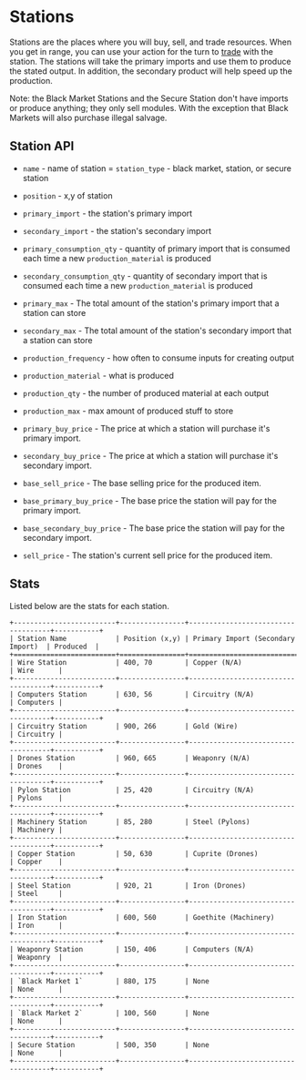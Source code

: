 # Stations

Stations are the places where you will buy, sell, and trade resources. When you get in range, you can 
use your action for the turn to [trade](trading.html) with the station.
The stations will take the primary imports and use them to produce the stated output.
In addition, the secondary product will help speed up the production.

Note: the Black Market Stations and the Secure Station don't have imports or produce anything; they only sell modules. With the exception that Black Markets will also purchase illegal salvage.

[](_static/simple_station.png)
## Station API

- `name` - name of station
= `station_type` - black market, station, or secure station
- `position` - x,y of station

- `primary_import` - the station's primary import
- `secondary_import` - the station's secondary import
- `primary_consumption_qty` - quantity of primary import that is consumed each time a new `production_material` is produced
- `secondary_consumption_qty` - quantity of secondary import that is consumed each time a new `production_material` is produced
- `primary_max` - The total amount of the station's primary import that a station can store
- `secondary_max` - The total amount of the station's secondary import that a station can store

- `production_frequency` - how often to consume inputs for creating output
- `production_material` - what is produced
- `production_qty` - the number of produced material at each output
- `production_max` - max amount of produced stuff to store

- `primary_buy_price` - The price at which a station will purchase it's primary import.
- `secondary_buy_price` - The price at which a station will purchase it's secondary import.

- `base_sell_price` - The base selling price for the produced item.
- `base_primary_buy_price` - The base price the station will pay for the primary import.
- `base_secondary_buy_price` - The base price the station will pay for the secondary import.

- `sell_price` - The station's current sell price for the produced item.

## Stats

Listed below are the stats for each station.
```
+-------------------------+----------------+------------------------------------+-----------+
| Station Name            | Position (x,y) | Primary Import (Secondary Import)  | Produced  |
+=========================+================+====================================+===========+
| Wire Station            | 400, 70        | Copper (N/A)                       | Wire      |
+-------------------------+----------------+------------------------------------+-----------+
| Computers Station       | 630, 56        | Circuitry (N/A)                    | Computers | 
+-------------------------+----------------+------------------------------------+-----------+
| Circuitry Station       | 900, 266       | Gold (Wire)                        | Circuitry | 
+-------------------------+----------------+------------------------------------+-----------+
| Drones Station          | 960, 665       | Weaponry (N/A)                     | Drones    |
+-------------------------+----------------+------------------------------------+-----------+
| Pylon Station           | 25, 420        | Circuitry (N/A)                    | Pylons    | 
+-------------------------+----------------+------------------------------------+-----------+
| Machinery Station       | 85, 280        | Steel (Pylons)                     | Machinery | 
+-------------------------+----------------+------------------------------------+-----------+
| Copper Station          | 50, 630        | Cuprite (Drones)                   | Copper    |
+-------------------------+----------------+------------------------------------+-----------+
| Steel Station           | 920, 21        | Iron (Drones)                      | Steel     |
+-------------------------+----------------+------------------------------------+-----------+
| Iron Station            | 600, 560       | Goethite (Machinery)               | Iron      | 
+-------------------------+----------------+------------------------------------+-----------+
| Weaponry Station        | 150, 406       | Computers (N/A)                    | Weaponry  | 
+-------------------------+----------------+------------------------------------+-----------+
| `Black Market 1`        | 880, 175       | None                               | None      | 
+-------------------------+----------------+------------------------------------+-----------+
| `Black Market 2`        | 100, 560       | None                               | None      | 
+-------------------------+----------------+------------------------------------+-----------+
| Secure Station          | 500, 350       | None                               | None      |
+-------------------------+----------------+------------------------------------+-----------+
```
